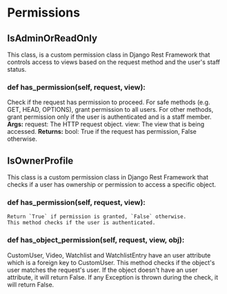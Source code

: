 # Permissions

## IsAdminOrReadOnly
This class, is a custom permission class in Django Rest Framework that controls access to views based on the request method and the user's staff status.

### def has_permission(self, request, view):
Check if the request has permission to proceed.
    For safe methods (e.g. GET, HEAD, OPTIONS), grant permission to all users.
    For other methods, grant permission only if the user is authenticated and is a staff member.
    **Args:**
        request: The HTTP request object.
        view: The view that is being accessed.
    **Returns:**
        bool: True if the request has permission, False otherwise.


## IsOwnerProfile
This class is a custom permission class in Django Rest Framework that checks if a user has ownership or permission to access a specific object.

### def has_permission(self, request, view):
    Return `True` if permission is granted, `False` otherwise.
    This method checks if the user is authenticated.

### def has_object_permission(self, request, view, obj):
CustomUser, Video, Watchlist and WatchlistEntry have an user attribute which is a foreign key to CustomUser.
    This method checks if the object's user matches the request's user.
    If the object doesn't have an user attribute, it will return False.
    If any Exception is thrown during the check, it will return False.